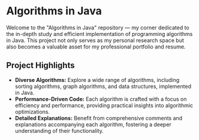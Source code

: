 # Algorithms in Java
Welcome to the "Algorithms in Java" repository — my corner dedicated to the in-depth study and efficient implementation of programming algorithms in Java. This project not only serves as my personal research space but also becomes a valuable asset for my professional portfolio and resume.

## Project Highlights

- **Diverse Algorithms:** Explore a wide range of algorithms, including sorting algorithms, graph algorithms, and data structures, implemented in Java.
- **Performance-Driven Code:** Each algorithm is crafted with a focus on efficiency and performance, providing practical insights into algorithmic optimizations.
- **Detailed Explanations:** Benefit from comprehensive comments and explanations accompanying each algorithm, fostering a deeper understanding of their functionality.
